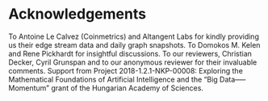 # Acknowledgements

To Antoine Le Calvez (Coinmetrics) and Altangent Labs for kindly providing us their edge stream data and daily graph snapshots. To Domokos M. Kelen and Rene Pickhardt for insightful discussions. To our reviewers, Christian Decker, Cyril Grunspan and to our anonymous reviewer for their invaluable comments.  Support from Project 2018-1.2.1-NKP-00008:  Exploring the Mathematical Foundations of Artificial Intelligence and the “Big Data—–Momentum” grant of the Hungarian Academy of Sciences.
